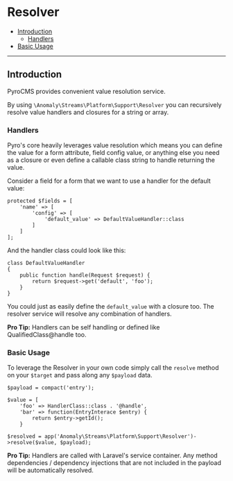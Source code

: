# Resolver

- [Introduction](#introduction)
    - [Handlers](#handlers)
- [Basic Usage](#basic-usage)

<hr>

<a name="introduction"></a>
## Introduction

PyroCMS provides convenient value resolution service.

By using `\Anomaly\Streams\Platform\Support\Resolver` you can recursively resolve value handlers and closures for a string or array.

<a name="handlers"></a>
### Handlers

Pyro's core heavily leverages value resolution which means you can define the value for a form attribute, field config value, or anything else you need as a closure or even define a callable class string to handle returning the value.

Consider a field for a form that we want to use a handler for the default value:

    protected $fields = [
        'name' => [
            'config' => [
                'default_value' => DefaultValueHandler::class
            ]
        ]
    ];

And the handler class could look like this:

    class DefaultValueHandler
    {
        public function handle(Request $request) {
            return $request->get('default', 'foo');
        }
    }

You could just as easily define the `default_value` with a closure too. The resolver service will resolve any combination of handlers.

<div class="alert alert-primary">
<strong>Pro Tip:</strong> Handlers can be self handling or defined like QualifiedClass@handle too.
</div>

<a name="basic-usage"></a>
### Basic Usage

To leverage the Resolver in your own code simply call the `resolve` method on your `$target` and pass along any `$payload` data.

    $payload = compact('entry');

    $value = [
        'foo' => HandlerClass::class . '@handle',
        'bar' => function(EntryInterace $entry) {
            return $entry->getId();
        }

    $resolved = app('Anomaly\Streams\Platform\Support\Resolver')->resolve($value, $payload);

<div class="alert alert-info">
<strong>Pro Tip:</strong> Handlers are called with Laravel's service container. Any method dependencies / dependency injections that are not included in the payload will be automatically resolved.
</div>
